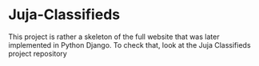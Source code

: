 # Juja-Classifieds
This project is rather a skeleton of the full website that was later implemented in Python Django. To check that, look at the Juja Classifieds project repository
